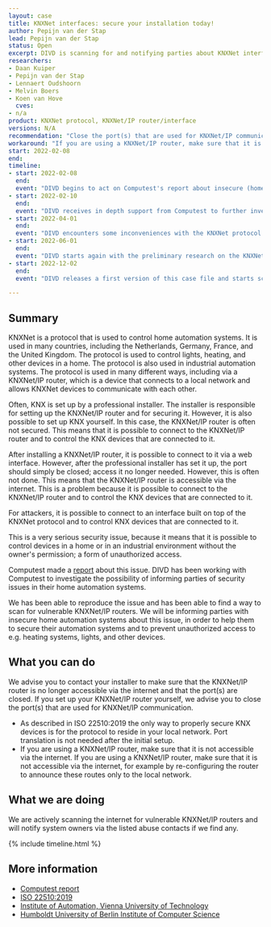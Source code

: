 ```yaml
---
layout: case
title: KNXNet interfaces: secure your installation today! 
author: Pepijn van der Stap
lead: Pepijn van der Stap
status: Open
excerpt: DIVD is scanning for and notifying parties about KNXNet interfaces that are accessible from the internet.
researchers:
- Daan Kuiper
- Pepijn van der Stap
- Lennaert Oudshoorn
- Melvin Boers
- Koen van Hove
  cves:
- n/a 
product: KNXNet protocol, KNXNet/IP router/interface
versions: N/A 
recommendation: "Close the port(s) that are used for KNXNet/IP communication. If you are using a KNXNet/IP router, make sure that it is not accessible via the internet."
workaround: "If you are using a KNXNet/IP router, make sure that it is not accessible via the internet, for example by re-configuring the router to announce these routes only to the local network."
start: 2022-02-08
end:
timeline:
- start: 2022-02-08
  end:
  event: "DIVD begins to act on Computest's report about insecure (home) automation systems (KNXNet standard)"
- start: 2022-02-10
  end:
  event: "DIVD receives in depth support from Computest to further investigate the protocol and its vulnerabilities"
- start: 2022-04-01
  end:
  event: "DIVD encounters some inconveniences with the KNXNet protocol and its scanning infrastructure"
- start: 2022-06-01
  end:
  event: "DIVD starts again with the preliminary research on the KNXNet protocol"
- start: 2022-12-02
  end:
  event: "DIVD releases a first version of this case file and starts scanning for vulnerable parties"

---
```


## Summary

KNXNet is a protocol that is used to control home automation systems. It is used in many countries, including the Netherlands, Germany, France, and the United Kingdom. The protocol is used to control lights, heating, and other devices in a home. The protocol is also used in industrial automation systems. The protocol is used in many different ways, including via a KNXNet/IP router, which is a device that connects to a local network and allows KNXNet devices to communicate with each other.

Often, KNX is set up by a professional installer. The installer is responsible for setting up the KNXNet/IP router and for securing it. However, it is also possible to set up KNX yourself. In this case, the KNXNet/IP router is often not secured. This means that it is possible to connect to the KNXNet/IP router and to control the KNX devices that are connected to it.

After installing a KNXNet/IP router, it is possible to connect to it via a web interface. However, after the professional installer has set it up, the port should simply be closed; access it no longer needed. However, this is often not done. This means that the KNXNet/IP router is accessible via the internet. This is a problem because it is possible to connect to the KNXNet/IP router and to control the KNX devices that are connected to it.

For attackers, it is possible to connect to an interface built on top of the KNXNet protocol and to control KNX devices that are connected to it. 

This is a very serious security issue, because it means that it is possible to control devices in a home or in an industrial environment without the owner's permission; a form of unauthorized access. 

Computest made a [report](https://www.computest.nl/en/news/news-and-press-releases/homes-offices-vulnerable-unsecure-domotica/) about this issue. DIVD has been working with Computest to investigate the possibility of informing parties of security issues in their home automation systems.

We has been able to reproduce the issue and has been able to find a way to scan for vulnerable KNXNet/IP routers. We will be informing parties with insecure home automation systems about this issue, in order to help them to secure their automation systems and to prevent unauthorized access to e.g. heating systems, lights, and other devices.

## What you can do


We advise you to contact your installer to make sure that the KNXNet/IP router is no longer accessible via the internet and that the port(s) are closed.
If you set up your KNXNet/IP router yourself, we advise you to close the port(s) that are used for KNXNet/IP communication.

- As described in ISO 22510:2019 the only way to properly secure KNX devices is for the protocol to reside in your local network. Port translation is not needed after the initial setup.
- If you are using a KNXNet/IP router, make sure that it is not accessible via the internet. If you are using a KNXNet/IP router, make sure that it is not accessible via the internet, for example by re-configuring the router to announce these routes only to the local network.

## What we are doing

We are actively scanning the internet for vulnerable KNXNet/IP routers and will notify system owners via the listed abuse contacts if we find any.

{% include timeline.html %}

## More information

* [Computest report](https://www.computest.nl/en/news/news-and-press-releases/homes-offices-vulnerable-unsecure-domotica/)
* [ISO 22510:2019](https://www.iso.org/obp/ui/fr/#iso:std:iso:22510:ed-1:v1:en) 
* [Institute of Automation, Vienna University of Technology](https://www.researchgate.net/profile/Daniel-Lechner-4/publication/266907095_Security_for_KNXnetIP/links/555c56b508aec5ac2232b5de/Security-for-KNXnet-IP.pdf)
* [Humboldt University of Berlin Institute of Computer Science](https://www.researchgate.net/profile/Robert-Guetzkow/publication/362188042_Security_Analysis_of_the_KNXnetIP_Secure_Protocol/links/62daebc1f3acdd5dc20f30b0/Security-Analysis-of-the-KNXnet-IP-Secure-Protocol.pdf)
